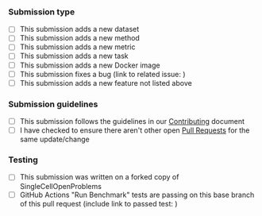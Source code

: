 <!-- You can erase any parts of this template not applicable to your Pull Request. -->

### Submission type

* [ ] This submission adds a new dataset
* [ ] This submission adds a new method
* [ ] This submission adds a new metric
* [ ] This submission adds a new task
* [ ] This submission adds a new Docker image
* [ ] This submission fixes a bug (link to related issue: )
* [ ] This submission adds a new feature not listed above

### Submission guidelines

* [ ] This submission follows the guidelines in our [Contributing](../../../CONTRIBUTING.md) document
* [ ] I have checked to ensure there aren't other open [Pull Requests](../../../pulls) for the same update/change

### Testing

* [ ] This submission was written on a forked copy of SingleCellOpenProblems
* [ ] GitHub Actions "Run Benchmark" tests are passing on this base branch of this pull request (include link to passed test: )
